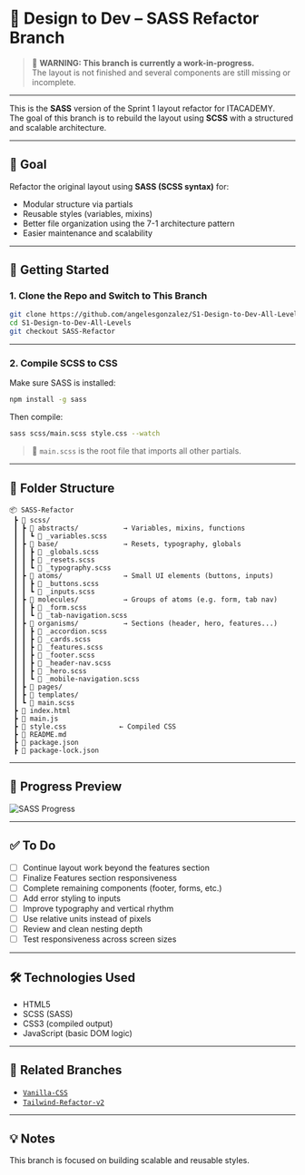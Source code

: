 # 💅 Design to Dev – SASS Refactor Branch

> 🚧 **WARNING: This branch is currently a work-in-progress.**  
> The layout is not finished and several components are still missing or incomplete.

---

This is the **SASS** version of the Sprint 1 layout refactor for ITACADEMY.  
The goal of this branch is to rebuild the layout using **SCSS** with a structured and scalable architecture.

---

## 🧠 Goal

Refactor the original layout using **SASS (SCSS syntax)** for:

- Modular structure via partials
- Reusable styles (variables, mixins)
- Better file organization using the 7-1 architecture pattern
- Easier maintenance and scalability

---

## 🚀 Getting Started

### 1. Clone the Repo and Switch to This Branch

```bash
git clone https://github.com/angelesgonzalez/S1-Design-to-Dev-All-Levels.git
cd S1-Design-to-Dev-All-Levels
git checkout SASS-Refactor
```

---

### 2. Compile SCSS to CSS

Make sure SASS is installed:

```bash
npm install -g sass
```

Then compile:

```bash
sass scss/main.scss style.css --watch
```

> 📝 `main.scss` is the root file that imports all other partials.

---

## 📁 Folder Structure

```
📦 SASS-Refactor
 ┣ 📂 scss/
 ┃ ┣ 📂 abstracts/           → Variables, mixins, functions
 ┃ ┃ ┗ 📄 _variables.scss
 ┃ ┣ 📂 base/                → Resets, typography, globals
 ┃ ┃ ┣ 📄 _globals.scss
 ┃ ┃ ┣ 📄 _resets.scss
 ┃ ┃ ┗ 📄 _typography.scss
 ┃ ┣ 📂 atoms/               → Small UI elements (buttons, inputs)
 ┃ ┃ ┣ 📄 _buttons.scss
 ┃ ┃ ┗ 📄 _inputs.scss
 ┃ ┣ 📂 molecules/           → Groups of atoms (e.g. form, tab nav)
 ┃ ┃ ┣ 📄 _form.scss
 ┃ ┃ ┗ 📄 _tab-navigation.scss
 ┃ ┣ 📂 organisms/           → Sections (header, hero, features...)
 ┃ ┃ ┣ 📄 _accordion.scss
 ┃ ┃ ┣ 📄 _cards.scss
 ┃ ┃ ┣ 📄 _features.scss
 ┃ ┃ ┣ 📄 _footer.scss
 ┃ ┃ ┣ 📄 _header-nav.scss
 ┃ ┃ ┣ 📄 _hero.scss
 ┃ ┃ ┗ 📄 _mobile-navigation.scss
 ┃ ┣ 📂 pages/
 ┃ ┣ 📂 templates/
 ┃ ┗ 📄 main.scss
 ┣ 📄 index.html
 ┣ 📄 main.js
 ┣ 📄 style.css             ← Compiled CSS
 ┣ 📄 README.md
 ┣ 📄 package.json
 ┣ 📄 package-lock.json
```
---

## 📸 Progress Preview

![SASS Progress](SASS-progress.gif)


---

## ✅ To Do

- [ ] Continue layout work beyond the features section
- [ ] Finalize Features section responsiveness
- [ ] Complete remaining components (footer, forms, etc.)
- [ ] Add error styling to inputs
- [ ] Improve typography and vertical rhythm
- [ ] Use relative units instead of pixels
- [ ] Review and clean nesting depth
- [ ] Test responsiveness across screen sizes

---

## 🛠 Technologies Used

- HTML5
- SCSS (SASS)
- CSS3 (compiled output)
- JavaScript (basic DOM logic)

---

## 🔗 Related Branches

- [`Vanilla-CSS`](https://github.com/angelesgonzalez/S1-Design-to-Dev-All-Levels/tree/Vanilla-CSS)
- [`Tailwind-Refactor-v2`](https://github.com/angelesgonzalez/S1-Design-to-Dev-All-Levels/tree/Tailwind-Refactor-v2)

---

## 💡 Notes

This branch is focused on building scalable and reusable styles.  
